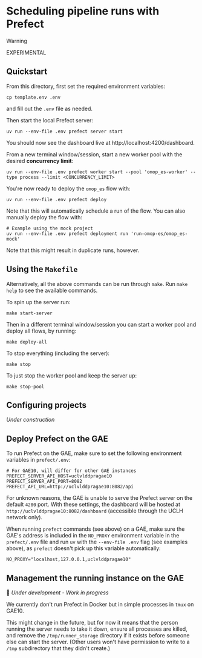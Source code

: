 # Scheduling pipeline runs with Prefect

> [!WARNING]
> EXPERIMENTAL

## Quickstart

From this directory, first set the required environment variables:

```shell
cp template.env .env
```

and fill out the `.env` file as needed.

Then start the local Prefect server:

```shell
uv run --env-file .env prefect server start
```

You should now see the dashboard live at http://localhost:4200/dashboard.

From a new terminal window/session, start a new worker pool with the desired **concurrency limit**:

```shell
uv run --env-file .env prefect worker start --pool 'omop_es-worker' --type process --limit <CONCURRENCY_LIMIT>
```

You're now ready to deploy the `omop_es` flow with:

```shell
uv run --env-file .env prefect deploy
```

Note that this will automatically schedule a run of the flow. You can also manually deploy the flow
with:

```shell
# Example using the mock project
uv run --env-file .env prefect deployment run 'run-omop-es/omop_es-mock'
```

Note that this might result in duplicate runs, however.

## Using the `Makefile`

Alternatively, all the above commands can be run through `make`. Run `make help` to see the available commands.

To spin up the server run:

```shell
make start-server
```

Then in a different terminal window/session you can start a worker pool and deploy all flows, by running:

```shell
make deploy-all
```

To stop everything (including the server):

```shell
make stop
```

To just stop the worker pool and keep the server up:

```shell
make stop-pool
```

## Configuring projects

_Under construction_

## Deploy Prefect on the GAE

To run Prefect on the GAE, make sure to set the following environment variables in `prefect/.env`:

```shell
# For GAE10, will differ for other GAE instances
PREFECT_SERVER_API_HOST=uclvlddpragae10
PREFECT_SERVER_API_PORT=8082
PREFECT_API_URL=http://uclvlddpragae10:8082/api
```

For unknown reasons, the GAE is unable to serve the Prefect server on the default `4200` port.
With these settings, the dashboard will be hosted at `http://uclvlddpragae10:8082/dashboard`
(accessible through the UCLH network only).

When running `prefect` commands (see above) on a GAE, make sure the GAE's address is included in
the `NO_PROXY` environment variable in the `prefect/.env` file and run `uv` with the
`--env-file .env` flag (see examples above), as `prefect` doesn't pick up this variable automatically:

```shell
NO_PROXY="localhost,127.0.0.1,uclvlddpragae10"
```

## Management the running instance on the GAE

🚧 _Under development - Work in progress_

We currently don't run Prefect in Docker but in simple processes in `tmux` on GAE10.

This might change in the future, but for now it means that the person running the server needs to take it down, ensure all processes are killed, and remove the `/tmp/runner_storage` directory if it exists before someone else can start the server.
(Other users won't have permission to write to a `/tmp` subdirectory that they didn't create.)
